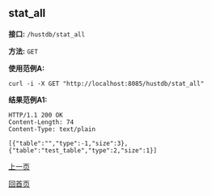 ## stat_all ##

**接口:** `/hustdb/stat_all`

**方法:** `GET`

**使用范例A:**

    curl -i -X GET "http://localhost:8085/hustdb/stat_all"

**结果范例A1:**

	HTTP/1.1 200 OK
	Content-Length: 74
	Content-Type: text/plain

	[{"table":"","type":-1,"size":3},{"table":"test_table","type":2,"size":1}]

[上一页](../hustdb.md)

[回首页](../../../index.md)